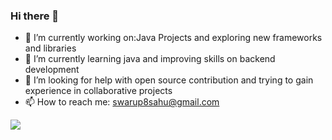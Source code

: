 ### Hi there 👋
<!--**swarupsahu08/swarupsahu08** is a ✨ _special_ ✨ repository because its `README.md` (this file) appears on your GitHub profile. -->

- 🔭 I’m currently working on:Java Projects and exploring new frameworks and libraries
- 🌱 I’m currently learning java and improving skills on backend development
- 🤔 I’m looking for help with open source contribution and trying to gain experience in collaborative projects
- 📫 How to reach me: swarup8sahu@gmail.com

<img src="[https://holopin.io/@swarup08](https://holopin.me/swarup08))">
